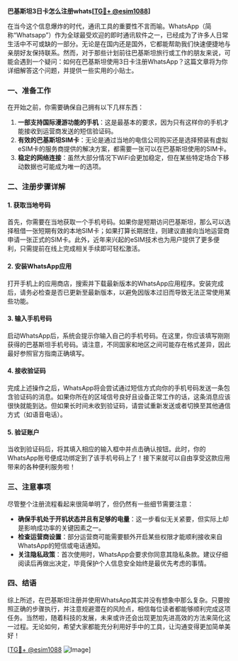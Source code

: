 **巴基斯坦3日卡怎么注册whats[[TG💪+ @esim1088](https://t.me/s/esim1088)]**

在当今这个信息爆炸的时代，通讯工具的重要性不言而喻。WhatsApp（简称“Whatsapp”）作为全球最受欢迎的即时通讯软件之一，已经成为了许多人日常生活中不可或缺的一部分。无论是在国内还是国外，它都能帮助我们快速便捷地与亲朋好友保持联系。然而，对于那些计划前往巴基斯坦旅行或工作的朋友来说，可能会遇到一个疑问：如何在巴基斯坦使用3日卡注册WhatsApp？这篇文章将为你详细解答这个问题，并提供一些实用的小贴士。

### 一、准备工作

在开始之前，你需要确保自己拥有以下几样东西：

1. **一部支持国际漫游功能的手机**：这是最基本的要求，因为只有这样你的手机才能接收到运营商发送的短信验证码。
2. **有效的巴基斯坦SIM卡**：无论是通过当地的电信公司购买还是选择预装有虚拟eSIM卡的服务商提供的解决方案，都需要一张可以在巴基斯坦使用的SIM卡。
3. **稳定的网络连接**：虽然大部分情况下WiFi会更加稳定，但在某些特定场合下移动数据也可能成为唯一的选项。

### 二、注册步骤详解

#### 1. 获取当地号码
首先，你需要在当地获取一个手机号码。如果你是短期访问巴基斯坦，那么可以选择租借一张短期有效的本地SIM卡；如果打算长期居住，则建议直接向当地运营商申请一张正式的SIM卡。此外，近年来兴起的eSIM技术也为用户提供了更多便利，只需提前在线上完成相关手续即可轻松激活。

#### 2. 安装WhatsApp应用
打开手机上的应用商店，搜索并下载最新版本的WhatsApp应用程序。安装完成后，请务必检查是否已更新至最新版本，以避免因版本过旧而导致无法正常使用某些功能。

#### 3. 输入手机号码
启动WhatsApp后，系统会提示你输入自己的手机号码。在这里，你应该填写刚刚获得的巴基斯坦手机号码。请注意，不同国家和地区之间可能存在格式差异，因此最好参照官方指南正确填写。

#### 4. 接收验证码
完成上述操作之后，WhatsApp将会尝试通过短信方式向你的手机号码发送一条包含验证码的消息。如果你所在的区域信号良好且设备正常工作的话，这条消息应该很快就能到达。但如果长时间未收到验证码，请尝试重新发送或者切换至其他通信方式（如语音电话）。

#### 5. 验证账户
当收到验证码后，将其填入相应的输入框中并点击确认按钮。此时，你的WhatsApp账号便成功绑定到了该手机号码上了！接下来就可以自由享受这款应用带来的各种便利服务啦！

### 三、注意事项

尽管整个注册流程看起来很简单明了，但仍然有一些细节需要注意：

- **确保手机处于开机状态并且有足够的电量**：这一步看似无关紧要，但实际上却是影响成功率的关键因素之一。
- **检查运营商设置**：部分运营商可能需要额外开启某些权限才能顺利接收来自WhatsApp的短信或电话通知。
- **关注隐私政策**：首次使用时，WhatsApp会要求你同意其隐私条款。建议仔细阅读后再做出决定，毕竟保护个人信息安全始终是最优先考虑的事情。

### 四、结语

综上所述，在巴基斯坦注册并使用WhatsApp其实并没有想象中那么复杂。只要按照正确的步骤执行，并注意规避潜在的风险点，相信每位读者都能够顺利完成这项任务。当然啦，随着科技的发展，未来或许还会出现更加先进高效的方法来简化这一过程。无论如何，希望大家都能充分利用好手中的工具，让沟通变得更加简单美好！

[[TG💪+ @esim1088](https://t.me/s/esim1088) ![Image](https://i.postimg.cc/4NQfJmqS/Snipaste-2025-05-13-00-14-12.png)]
